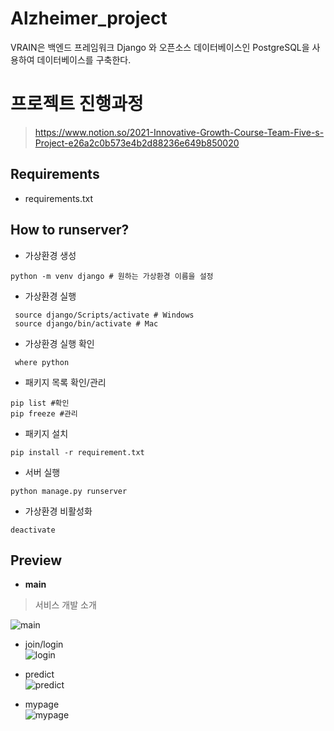 # Alzheimer_project
VRAIN은 백엔드 프레임워크 Django 와 오픈소스 데이터베이스인 PostgreSQL을 사용하여 데이터베이스를 구축한다.

# 프로젝트 진행과정
> https://www.notion.so/2021-Innovative-Growth-Course-Team-Five-s-Project-e26a2c0b573e4b2d88236e649b850020

## Requirements
- requirements.txt

## How to runserver?
- 가상환경 생성
``` 
python -m venv django # 원하는 가상환경 이름을 설정
```
- 가상환경 실행
```
 source django/Scripts/activate # Windows
 source django/bin/activate # Mac
```
- 가상환경 실행 확인
```
 where python
```
- 패키지 목록 확인/관리
```
pip list #확인
pip freeze #관리
```
- 패키지 설치
```
pip install -r requirement.txt
```
- 서버 실행
```
python manage.py runserver
```
- 가상환경 비활성화
```
deactivate
```
<!-- ##  -->
<!-- <p>
- ref 
https://wikidocs.net/53383
</p>

<p>
- Backend 진행상황: Django 기본틀 <br>
    - html 연결 <br>
    - model -> function의 Test model만 생성 <br>
    - admin : root2, 1234 a@a.com <br>
<br>
- PostgreSQL <BR>
    - https://www.enterprisedb.com/downloads/postgres-postgresql-downloads <br>
    - PostgreSQL <br>
    - Backend/settings.py <br>
        DATABASES = { <br>
            'default': { <br>
                'ENGINE': 'django.db.backends.postgresql', <br>
                'NAME': 'metrisdata',   >> 생성한 PostgreSQL DB 이름 <br>
                'USER': 'postgres',     >> 생성한 PostgreSQL DB user 이름 <br>
                'PASSWORD': 'pass1234', >> 생성한 PostgreSQL DB 패스워드 <br>
                'HOST': '127.0.0.1', <br>
                'PORT': '5432', <br>
            } <br>
        }
    <br>
    > python manage.py migrate <br>
     <br>
    - 새로운 DB에 연결 후엔 superuser 생성을 새로 해줘야 함 <br>
    - python manage.py createsuperuser <br>
     <br>
<br>
</p>
- .gitattributes : 임시모델 weight 저장 값(10/27 기준)
 -->


## Preview
- **main**<br>
 > 서비스 개발 소개
 
![main](https://user-images.githubusercontent.com/84279479/141241124-3014bc7f-f011-4b66-8fb0-18440d155641.gif)


- join/login<br>
![login](https://user-images.githubusercontent.com/84279479/141241709-d0cda9de-86c8-465b-884d-b58dcab55685.gif)

- predict<br>
![predict](https://user-images.githubusercontent.com/84279479/141242115-98447afb-6da0-43f9-be33-a2c5b74a6708.gif)

- mypage<br>
![mypage](https://user-images.githubusercontent.com/84279479/141242012-2d42ae4c-3216-4587-b014-b981f5c47126.gif)
